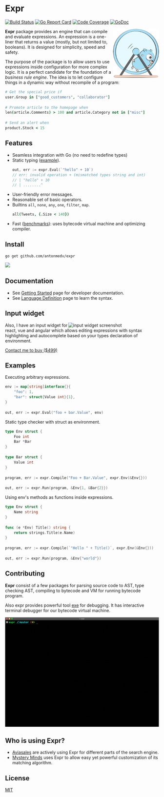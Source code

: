 # Expr 
[![Build Status](https://travis-ci.org/antonmedv/expr.svg?branch=master)](https://travis-ci.org/antonmedv/expr) 
[![Go Report Card](https://goreportcard.com/badge/github.com/antonmedv/expr)](https://goreportcard.com/report/github.com/antonmedv/expr) 
[![Code Coverage](https://scrutinizer-ci.com/g/antonmedv/expr/badges/coverage.png?b=master)](https://scrutinizer-ci.com/g/antonmedv/expr/?branch=master) 
[![GoDoc](https://godoc.org/github.com/antonmedv/expr?status.svg)](https://godoc.org/github.com/antonmedv/expr)

<img src="docs/images/logo-small.png" width="150" alt="expr logo" align="right">

**Expr** package provides an engine that can compile and evaluate expressions. 
An expression is a one-liner that returns a value (mostly, but not limited to, booleans).
It is designed for simplicity, speed and safety.

The purpose of the package is to allow users to use expressions inside configuration for more complex logic. 
It is a perfect candidate for the foundation of a _business rule engine_. 
The idea is to let configure things in a dynamic way without recompile of a program:

```coffeescript
# Get the special price if
user.Group in ["good_customers", "collaborator"]

# Promote article to the homepage when
len(article.Comments) > 100 and article.Category not in ["misc"]

# Send an alert when
product.Stock < 15
```

## Features

* Seamless integration with Go (no need to redefine types)
* Static typing ([example](https://godoc.org/github.com/antonmedv/expr#example-Env)).
  ```go
  out, err := expr.Eval(`"hello" + 10`)
  // err: invalid operation + (mismatched types string and int)
  // | "hello" + 10
  // | ........^
  ```
* User-friendly error messages.
* Reasonable set of basic operators.
* Builtins `all`, `none`, `any`, `one`, `filter`, `map`.
  ```coffeescript
  all(Tweets, {.Size < 140})
  ```
* Fast ([benchmarks](https://github.com/antonmedv/golang-expression-evaluation-comparison)): uses bytecode virtual machine and optimizing compiler.

## Install

```
go get github.com/antonmedv/expr
```

<a href="https://www.patreon.com/antonmedv">
	<img src="https://c5.patreon.com/external/logo/become_a_patron_button@2x.png" width="160">
</a>

## Documentation

* See [Getting Started](docs/Getting-Started.md) page for developer documentation.
* See [Language Definition](docs/Language-Definition.md) page to learn the syntax.

## Input widget

<img src="https://user-images.githubusercontent.com/141232/61127899-3e249280-a4b9-11e9-8e88-385e2d769cce.png" align="right" alt="input widget screenshot" width="297">

Also, I have an input widget for react, vue and angular which allows editing expressions with syntax highlighting and autocomplete based on your types declaration of environment. 

[Contact me to buy ($499)](mailto:anton@medv.io)

## Examples

Executing arbitrary expressions.

```go
env := map[string]interface{}{
    "foo": 1,
    "bar": struct{Value int}{1},
}

out, err := expr.Eval("foo + bar.Value", env)
```

Static type checker with struct as environment.

```go
type Env struct {
	Foo int
	Bar *Bar
}

type Bar struct {
	Value int
}

program, err := expr.Compile("Foo + Bar.Value", expr.Env(&Env{}))

out, err := expr.Run(program, &Env{1, &Bar{2}})
```

Using env's methods as functions inside expressions.

```go
type Env struct {
	Name string
}

func (e *Env) Title() string {
	return strings.Title(e.Name)
}

program, err := expr.Compile(`"Hello " + Title()`, expr.Env(&Env{}))

out, err := expr.Run(program, &Env{"world"})
```

## Contributing

**Expr** consist of a few packages for parsing source code to AST, type checking AST, compiling to bytecode and VM for running bytecode program.

Also expr provides powerful tool [exe](cmd/exe) for debugging. It has interactive terminal debugger for our bytecode virtual machine.

<p align="center">
    <img src="docs/images/debug.gif" alt="debugger" width="605">
</p>
    

## Who is using Expr?

* [Aviasales](https://aviasales.ru) are actively using Expr for different parts of the search engine.
* [Mystery Minds](https://www.mysteryminds.com/en/) uses Expr to allow easy yet powerful customization of its matching algorithm.

## License

[MIT](LICENSE)
